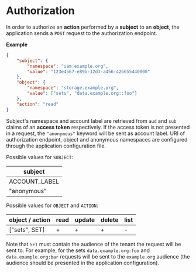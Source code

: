# Authorization

In order to authorize an **action** performed by a **subject** to an **object**, the application sends a `POST` request to the authorization endpoint.

**Example**

```json
{
    "subject": {
        "namespace": "iam.example.org",
        "value": "123e4567-e89b-12d3-a456-426655440000"
    },
    "object": {
        "namespace": "storage.example.org",
        "value": ["sets", "data.example.org::foo"]
    },
    "action": "read"
}
```

Subject's namespace and account label are retrieved from `aud` and `sub` claims of an **access token** respectively. If the access token is not presented in a request, the `"anonymous"` keyword will be sent as account label. URI of authorization endpoint, object and anonymous namespaces are configured through the application configuration file.

Possible values for `SUBJECT`:

| subject       |
|---------------|
| ACCOUNT_LABEL |
| "anonymous"   |

Possible values for `OBJECT` and `ACTION`:

| object / action | read | update | delete | list |
|-----------------|------|--------|--------|------|
| ["sets", SET]   | +    | +      | +      | -    |

Note that `SET` must contain the audience of the tenant the request will be sent to. For example, for the sets `data.example.org:foo` and `data.example.org:bar` requests will be sent to the `example.org` audience (the audience should be presented in the application configuration).
